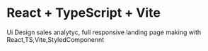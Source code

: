 # React + TypeScript + Vite
Ui Design sales analytyc, full responsive landing page making with React,TS,Vite,StyledComponennt
